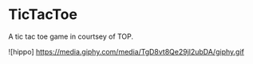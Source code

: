 # TicTacToe

A tic tac toe game in courtsey of TOP.

![hippo] https://media.giphy.com/media/TgD8vt8Qe29jl2ubDA/giphy.gif